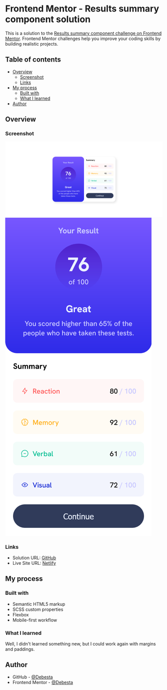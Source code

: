 # Frontend Mentor - Results summary component solution

This is a solution to the [Results summary component challenge on Frontend Mentor](https://www.frontendmentor.io/challenges/results-summary-component-CE_K6s0maV). Frontend Mentor challenges help you improve your coding skills by building realistic projects.

## Table of contents

- [Overview](#overview)
  - [Screenshot](#screenshot)
  - [Links](#links)
- [My process](#my-process)
  - [Built with](#built-with)
  - [What I learned](#what-i-learned)
- [Author](#author)

## Overview

### Screenshot

![](./images/my-solution-desktop.png)
![](./images/my-solution-mobile.png)

### Links

- Solution URL: [GitHub](https://github.com/Debesta/Frontend-Mentor---results-summary-component)
- Live Site URL: [Netlify](https://zingy-platypus-f125f9.netlify.app/)

## My process

### Built with

- Semantic HTML5 markup
- SCSS custom properties
- Flexbox
- Mobile-first workflow

### What I learned

Well, I didn't learned something new, but I could work again with margins and paddings.

## Author

- GitHub - [@Debesta](https://github.com/Debesta)
- Frontend Mentor - [@Debesta](https://www.frontendmentor.io/profile/Debesta)